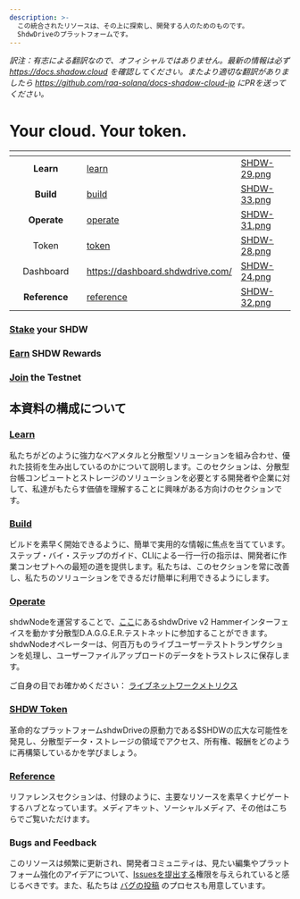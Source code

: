 ```yaml
---
description: >-
  この統合されたリソースは、その上に探索し、開発する人のためのものです。
  ShdwDriveのプラットフォームです。
---
```


_訳注：有志による翻訳なので、オフィシャルではありません。最新の情報は必ず https://docs.shadow.cloud を確認してください。またより適切な翻訳がありましたら https://github.com/raa-solana/docs-shadow-cloud-jp にPRを送ってください。_


# Your cloud. Your token.

<table data-view="cards"><thead><tr><th></th><th align="center"></th><th></th><th data-hidden data-card-target data-type="content-ref"></th><th data-hidden data-card-cover data-type="files"></th></tr></thead><tbody><tr><td></td><td align="center"><strong>Learn</strong></td><td></td><td><a href="learn/">learn</a></td><td><a href=".gitbook/assets/SHDW-29.png">SHDW-29.png</a></td></tr><tr><td></td><td align="center"><strong>Build</strong></td><td></td><td><a href="build/">build</a></td><td><a href=".gitbook/assets/SHDW-33.png">SHDW-33.png</a></td></tr><tr><td></td><td align="center"><strong>Operate</strong></td><td></td><td><a href="operate/">operate</a></td><td><a href=".gitbook/assets/SHDW-31.png">SHDW-31.png</a></td></tr><tr><td></td><td align="center">Token</td><td></td><td><a href="token/">token</a></td><td><a href=".gitbook/assets/SHDW-28.png">SHDW-28.png</a></td></tr><tr><td></td><td align="center">Dashboard</td><td></td><td><a href="https://dashboard.shdwdrive.com/">https://dashboard.shdwdrive.com/</a></td><td><a href=".gitbook/assets/SHDW-24.png">SHDW-24.png</a></td></tr><tr><td></td><td align="center"><strong>Reference</strong></td><td></td><td><a href="reference/">reference</a></td><td><a href=".gitbook/assets/SHDW-32.png">SHDW-32.png</a></td></tr></tbody></table>

### [Stake](https://testnet.shdwdrive.com/) your SHDW

### [Earn](token/rewards.md#key-information-you-need-to-prepare) SHDW Rewards

### [Join](operate/#testnet-information) the Testnet

## 本資料の構成について

### [**Learn**](learn/)

私たちがどのように強力なベアメタルと分散型ソリューションを組み合わせ、優れた技術を生み出しているのかについて説明します。このセクションは、分散型台帳コンピュートとストレージのソリューションを必要とする開発者や企業に対して、私達がもたらす価値を理解することに興味がある方向けのセクションです。

### [**Build**](build/)

ビルドを素早く開始できるように、簡単で実用的な情報に焦点を当てています。ステップ・バイ・ステップのガイド、CLIによる一行一行の指示は、開発者に作業コンセプトへの最短の道を提供します。私たちは、このセクションを常に改善し、私たちのソリューションをできるだけ簡単に利用できるようにします。

### [**Operate**](operate/)

shdwNodeを運営することで、[ここ](https://dagger-hammer.shdwdrive.com/)にあるshdwDrive v2 Hammerインターフェイスを動かす分散型D.A.G.G.E.R.テストネットに参加することができます。shdwNodeオペレーターは、何百万ものライブユーザーテストトランザクションを処理し、ユーザーファイルアップロードのデータをトラストレスに保存します。

ご自身の目でお確かめください： [ライブネットワークメトリクス](https://dashboard.shdwdrive.com/d/b14b5606-fb9c-4a2a-84fc-80887f144965/dagger-public-data?orgId=1\&refresh=30m)

### [**SHDW Token**](token/)

革命的なプラットフォームshdwDriveの原動力である$SHDWの広大な可能性を発見し、分散型データ・ストレージの領域でアクセス、所有権、報酬をどのように再構築しているかを学びましょう。

### [**Reference**](reference/)

リファレンスセクションは、付録のように、主要なリソースを素早くナビゲートするハブとなっています。メディアキット、ソーシャルメディア、その他はこちらでご覧いただけます。

### **Bugs and Feedback**

このリソースは頻繁に更新され、開発者コミュニティは、見たい編集やプラットフォーム強化のアイデアについて、[Issuesを提出する](https://github.com/GenesysGo/shadow-drive/issues)権限を与えられていると感じるべきです。また、私たちは [バグの投稿](https://github.com/GenesysGo/shdw-drive-bug-reports) のプロセスも用意しています。
